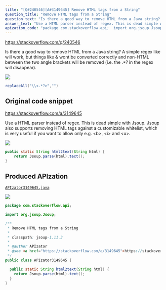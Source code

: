 ```yaml
---
title: "[Q#240546][A#3149645] Remove HTML tags from a String"
question_title: "Remove HTML tags from a String"
question_text: "Is there a good way to remove HTML from a Java string?  A simple regex like will work, but things like & wont be converted correctly and non-HTML between the two angle brackets will be removed (i.e. the .*? in the regex will disappear)."
answer_text: "Use a HTML parser instead of regex. This is dead simple with Jsoup. Jsoup also supports removing HTML tags against a customizable whitelist, which is very useful if you want to allow only e.g. <b>, <i> and <u>."
apization_code: "package com.stackoverflow.api;  import org.jsoup.Jsoup;  /**  * Remove HTML tags from a String  *  * classpath: jsoup-1.11.3  *  * @author APIzator  * @see <a href=\"https://stackoverflow.com/a/3149645\">https://stackoverflow.com/a/3149645</a>  */ public class APIzator3149645 {    public static String html2text(String html) {     return Jsoup.parse(html).text();   } }"
---
```


https://stackoverflow.com/q/240546

Is there a good way to remove HTML from a Java string?  A simple regex like
will work, but things like &amp; wont be converted correctly and non-HTML between the two angle brackets will be removed (i.e. the .*? in the regex will disappear).


<div class="code-logo"><img src="/stackoverflow.png" /></div>

```java
replaceAll("\\<.*?>","")
```


## Original code snippet

https://stackoverflow.com/a/3149645

Use a HTML parser instead of regex. This is dead simple with Jsoup.
Jsoup also supports removing HTML tags against a customizable whitelist, which is very useful if you want to allow only e.g. &lt;b&gt;, &lt;i&gt; and &lt;u&gt;.

<div class="code-logo"><img src="/stackoverflow.png" /></div>

```java
public static String html2text(String html) {
    return Jsoup.parse(html).text();
}
```

## Produced APIzation

[`APIzator3149645.java`](https://github.com/pasqualesalza/apization-temp/raw/main/data/search/APIzator3149645.java)

<div class="code-logo"><img src="/apizator.png" /></div>

```java
package com.stackoverflow.api;

import org.jsoup.Jsoup;

/**
 * Remove HTML tags from a String
 *
 * classpath: jsoup-1.11.3
 *
 * @author APIzator
 * @see <a href="https://stackoverflow.com/a/3149645">https://stackoverflow.com/a/3149645</a>
 */
public class APIzator3149645 {

  public static String html2text(String html) {
    return Jsoup.parse(html).text();
  }
}

```
